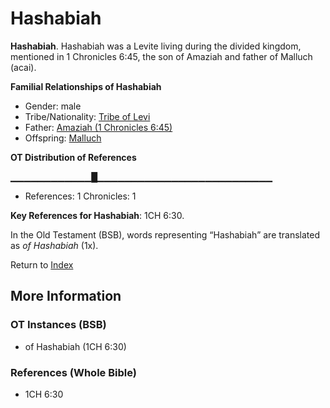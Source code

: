 # Hashabiah
**Hashabiah**. 
Hashabiah was a Levite living during the divided kingdom, mentioned in 1 Chronicles 6:45, the son of Amaziah and father of Malluch (acai). 




**Familial Relationships of Hashabiah**


* Gender: male
* Tribe/Nationality: [Tribe of Levi](../../../groups/md/acai/Levi.md)
* Father: [Amaziah (1 Chronicles 6:45)](Amaziah.3.md)
* Offspring: [Malluch](Malluch.md)


**OT Distribution of References**

▁▁▁▁▁▁▁▁▁▁▁▁█▁▁▁▁▁▁▁▁▁▁▁▁▁▁▁▁▁▁▁▁▁▁▁▁▁▁
* References: 1 Chronicles: 1



**Key References for Hashabiah**: 
1CH 6:30. 


In the Old Testament (BSB), words representing “Hashabiah” are translated as 
*of Hashabiah* (1x). 




Return to [Index](00-Index.md)

## More Information

### OT Instances (BSB)

* of Hashabiah (1CH 6:30)



### References (Whole Bible)

* 1CH 6:30



